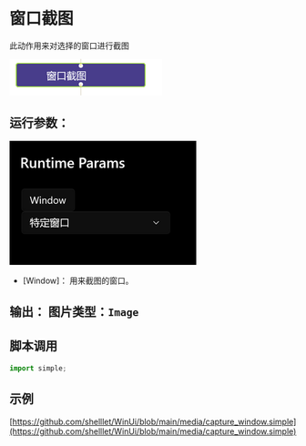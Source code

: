 # 窗口截图 
此动作用来对选择的窗口进行截图

![action](./images/2022-11-27_144417.png ':size=90%')


## 运行参数：
![param](./images/2022-11-27_144504.png ':size=90%')


* [Window]： 用来截图的窗口。

## 输出： 图片类型：`Image`


## 脚本调用

```python
import simple;

```

## 示例

[https://github.com/shelllet/WinUi/blob/main/media/capture_window.simple](https://github.com/shelllet/WinUi/blob/main/media/capture_window.simple)

